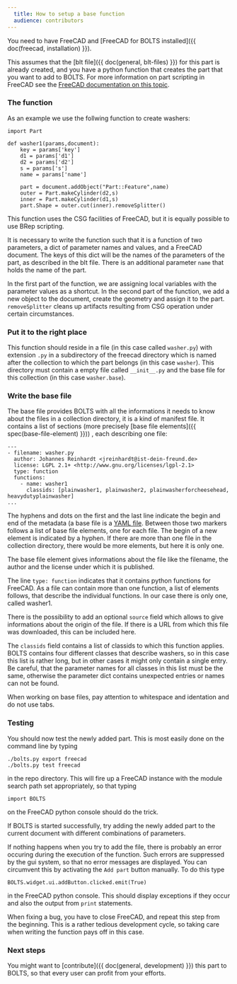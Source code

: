```yaml
---
  title: How to setup a base function
  audience: contributors
---
```


You need to have FreeCAD and [FreeCAD for BOLTS installed]({{ doc(freecad, installation) }}).

This assumes that the [blt file]({{ doc(general, blt-files) }})  for this part
is already created, and you have a python function that creates the part that
you want to add to BOLTS. For more information on part scripting in FreeCAD see
the [FreeCAD documentation on this topic](http://freecadweb.org/wiki/index.php?title=Power_users_hub).


### The function

As an example we  use the follwing function to create washers:

    import Part

    def washer1(params,document):
        key = params['key']
        d1 = params['d1']
        d2 = params['d2']
        s = params['s']
        name = params['name']

        part = document.addObject("Part::Feature",name)
        outer = Part.makeCylinder(d2,s)
        inner = Part.makeCylinder(d1,s)
        part.Shape = outer.cut(inner).removeSplitter()

This function uses the CSG facilities of FreeCAD, but it is equally possible to
use BRep scripting.

It is necessary to write the function such that it is a function of two
parameters, a dict of parameter names and values, and a FreeCAD document. The
keys of this dict will be the names of the parameters of the part, as described
in the blt file. There is an additional parameter `name` that holds the name of
the part.

In the first part of the function, we are assigning local variables with the
parameter values as a shortcut. In the second part of the function, we add a
new object to the document, create the geometry and assign it to the part.
`removeSplitter` cleans up artifacts resulting from CSG operation under certain
circumstances.

### Put it to the right place

This function should reside in a file (in this case called `washer.py`) with
extension `.py` in a subdirectory of the freecad directory which is named after
the collection to which the part belongs (in this case `washer`). This
directory must contain a empty file called `__init__.py` and the base file for
this collection (in this case `washer.base`).

### Write the base file

The base file provides BOLTS with all the informations it needs to know about
the files in a collection directory, it is a kind of manifest file. It contains
a list of sections (more precisely 
[base file elements]({{ spec(base-file-element) }}))
, each describing one file:

    ---
    - filename: washer.py
      author: Johannes Reinhardt <jreinhardt@ist-dein-freund.de>
      license: LGPL 2.1+ <http://www.gnu.org/licenses/lgpl-2.1>
      type: function
      functions:
        - name: washer1
          classids: [plainwasher1, plainwasher2, plainwasherforcheesehead, heavydutyplainwasher]
    ...

The hyphens and dots on the first and the last line indicate the begin and
end of the metadata (a base file is a [YAML file](http://yaml.org/). Between
those two markers follows a list of base file elements, one for each file.
The begin of a new element is indicated by a hyphen. If there are more than
one file in the collection directory, there would be more elements, but here
it is only one.

The base file element gives informations about the file like the filename,
the author and the license under which it is published.

The line `type: function` indicates that it contains python functions for
FreeCAD. As a file can contain more than one function, a list of elements
follows, that describe the individual functions. In our case there is only
one, called washer1.

There is the possibility to add an optional `source` field which allows to give
informations about the origin of the file. If there is a URL from which this
file was downloaded, this can be included here.

The `classids` field contains a list of classids to which this function
applies.  BOLTS contains four different classes that describe washers, so in
this case this list is rather long, but in other cases it might only contain
a single entry. Be careful, that the parameter names for all classes in this
list must be the same, otherwise the parameter dict contains unexpected
entries or names can not be found.

When working on base files, pay attention to whitespace and identation and do
not use tabs.

### Testing

You should now test the newly added part. This is most easily done on the
command line by typing

    ./bolts.py export freecad
    ./bolts.py test freecad

in the repo directory. This will fire up a FreeCAD instance with the module
search path set appropriately, so that typing

    import BOLTS

on the FreeCAD python console should do the trick.

If BOLTS is started successfully, try adding the newly added part to the
current document with different combinations of parameters.

If nothing happens when you try to add the file, there is probably an error
occuring during the execution of the function. Such errors are suppressed by
the gui system, so that no error messages are displayed. You can circumvent
this by activating the `Add part` button manually. To do this type

    BOLTS.widget.ui.addButton.clicked.emit(True)

in the FreeCAD python console. This should display exceptions if they occur and
also the output from `print` statements.

When fixing a bug, you have to close FreeCAD, and repeat this step from the
beginning. This is a rather tedious development cycle, so taking care when
writing the function pays off in this case.

### Next steps

You might want to [contribute]({{ doc(general, development) }}) this part to
BOLTS, so that every user can profit from your efforts.
